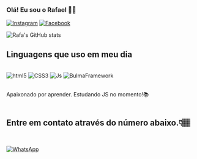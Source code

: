 ### Olá! Eu sou o Rafael 👋🏽

[![Instagram](https://img.shields.io/badge/Instagram-E4405F?style=for-the-badge&logo=instagram&logoColor=white)](https://instagram.com/rafaelschmt)
[![Facebook](https://img.shields.io/badge/Facebook-1877F2?style=for-the-badge&logo=facebook&logoColor=white)](https://facebook.com/rafaelschmt)

![Rafa's GitHub stats](https://github-readme-stats.vercel.app/api?username=rafaschmt&show_icons=true&theme=onedark)

## Linguagens que uso em meu dia

<div Style="Display: inline_block"><br>
<img align="center "alt="html5" src="https://img.shields.io/badge/HTML5-E34F26?style=for-the-badge&logo=html5&logoColor=white" />
<img align="center "alt="CSS3" src="https://img.shields.io/badge/css3-%231572B6.svg?style=for-the-badge&logo=css3&logoColor=white" />
<img align="center "alt="Js" src="https://img.shields.io/badge/JavaScript-F7DF1E?style=for-the-badge&logo=javascript&logoColor=black" />
<img align="center "alt="BulmaFramework" src="https://img.shields.io/badge/bulma-00D0B1?style=for-the-badge&logo=bulma&logoColor=white" />
</div><br>

Apaixonado por aprender. Estudando JS no momento!📚
<br><br>
## Entre em contato através do número abaixo.👇🏽
<br>

[![WhatsApp](https://img.shields.io/badge/WhatsApp-25D366?style=for-the-badge&logo=whatsapp&logoColor=white)](https://l.instagram.com/?u=https%3A%2F%2Fbit.ly%2F3JfeEAE&e=AT3AbyNZxj_URLfKGKReSg-ApHVpfTeOi8eaU-CeMium8cgeSG77j6eYjy8Ade-gFe0MCvYyG3Qdl7sUAPSRRL7AcevBPCh32XoeM8YwuTRvRc3erWzTLQ)

